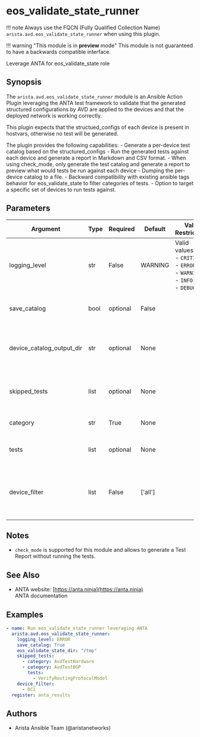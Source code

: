 <!--
  ~ Copyright (c) 2023 Arista Networks, Inc.
  ~ Use of this source code is governed by the Apache License 2.0
  ~ that can be found in the LICENSE file.
  -->

# eos_validate_state_runner

!!! note
    Always use the FQCN (Fully Qualified Collection Name) `arista.avd.eos_validate_state_runner` when using this plugin.

!!! warning "This module is in **preview** mode"
    This module is not guaranteed to have a backwards compatible interface.

Leverage ANTA for eos\_validate\_state role

## Synopsis

The <code>arista.avd.eos\_validate\_state\_runner</code> module is an Ansible Action Plugin leveraging the ANTA test framework to validate that the generated structured configurations by AVD are applied to the devices and that the deployed network is working correctly.

This plugin expects that the structued\_configs of each device is present in hostvars, otherwise no test will be generated.

The plugin provides the following capabilities\:
    \- Generate a per\-device test catalog based on the structured\_configs
    \- Run the generated tests against each device and generate a report in Markdown and CSV format.
    \- When using check\_mode, only generate the test catalog and generate a report to preview what would tests be run against each device
    \- Dumping the per\-device catalog to a file.
    \- Backward compatibility with existing ansible tags behavior for eos\_validate\_state to filter categories of tests.
    \- Option to target a specific set of devices to run tests against.

## Parameters

| Argument | Type | Required | Default | Value Restrictions | Description |
| -------- | ---- | -------- | ------- | ------------------ | ----------- |
| logging_level | str | False | WARNING | Valid values:<br>- <code>CRITICAL</code><br>- <code>ERROR</code><br>- <code>WARNING</code><br>- <code>INFO</code><br>- <code>DEBUG</code> | Controls the log level for the ANTA library. If unset, the Action plugin will set it to \"WARNING\" |
| save_catalog | bool | optional | False |  | A boolean to indicate whether or not the catalog should be saved for each device. |
| device_catalog_output_dir | str | optional | None |  | When <code>save\_catalog</code> is True, this is the directory where the device catalogs will be saved.<br>Required if <em>save\_catalog\=True</em> |
| skipped_tests | list | optional | None |  | A list of dictionaries containing the categories and tests to skip<br>The keys for the dictionnary are <code>categories</code> and <code>tests</code>. |
|     category | str | True | None |  | The name of one of the AvdTest categories. e.g., <code>AvdTestHardware</code> |
|     tests | list | optional | None |  | A list of tests in the category. e.g, <code>VerifyRoutingProtocolModel</code> for <code>AvdTestBGP</code> |
| device_filter | list | False | ['all'] |  | Filter to target specific devices of an Ansible inventory group for ANTA execution. Defaults to the \'all\' group.<br>It can be either a string or a list of strings. |

## Notes

- <code>check\_mode</code> is supported for this module and allows to generate a Test Report without running the tests.

## See Also

- ANTA website: [https://anta.ninja](https://anta.ninja)<br>ANTA documentation

## Examples

```yaml
- name: Run eos_validate_state_runner leveraging ANTA
  arista.avd.eos_validate_state_runner:
    logging_level: ERROR
    save_catalog: True
    eos_validate_state_dir: "/tmp"
    skipped_tests:
      - category: AvdTestHardware
      - category: AvdTestBGP
        tests:
          - VerifyRoutingProtocolModel
    device_filter:
      - DC1
  register: anta_results
```

## Authors

- Arista Ansible Team (@aristanetworks)
